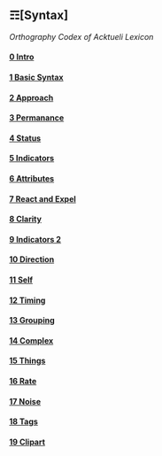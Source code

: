 ## ☶[Syntax]
_Orthography Codex of Acktueli Lexicon_

#### [0 Intro](./INTRO.md)
#### [1 Basic Syntax](./BASIC.md)
#### [2 Approach](./APPROACH.md)
#### [3 Permanance](./PERMANACE.md)
#### [4 Status](./STATUS.md)
#### [5 Indicators](./INDICATORS.md)
#### [6 Attributes](./ATTRIBUTES.md)
#### [7 React and Expel](./REACT_EXPEL.md)
#### [8 Clarity](./CLARITY.md)
#### [9 Indicators 2](./INDICATORS_II.md)
#### [10 Direction](./DIRECTION.md)
#### [11 Self](/SELF.md)
#### [12 Timing](./TIMING.md)
#### [13 Grouping](./GROUPING.md)
#### [14 Complex](./COMPLEX.md)
#### [15 Things](./THINGS.md)
#### [16 Rate](./RATE.md)
#### [17 Noise](./NOISE.md)
#### [18 Tags](./TAGS.md)
#### [19 Clipart](./CLIPART.md)